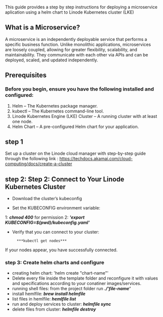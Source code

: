 
This guide provides a step by step instructions for deploying a microservice aplication using a helm chart to  Linode Kubernetes cluster (LKE)

## What is a Microservice?

A microservice is an independently deployable service that performs a specific business function. Unlike monolithic applications, microservices are loosely coupled, allowing for greater flexibility, scalability, and maintainability. They communicate with each other via APIs and can be deployed, scaled, and updated independently.

## Prerequisites

### Before you begin, ensure you have the following installed and configured:
1. Helm – The Kubernetes package manager.
2. kubectl – The Kubernetes command-line tool.
3. Linode Kubernetes Engine (LKE) Cluster – A running cluster with at least one node.
4. Helm Chart – A pre-configured Helm chart for your application.

## step 1

Set up a cluster on the Linode cloud manager with step-by-step guide through the following link : 
https://techdocs.akamai.com/cloud-computing/docs/create-a-cluster

## step 2: Step 2: Connect to Your Linode Kubernetes Cluster

- Download the cluster’s kubeconfig

- Set the KUBECONFIG environment variable:

1: ***chmod 400*** for permission
2: ***'export KUBECONFIG=$(pwd)/kubeconfig.yaml'***

- Verify that you can connect to your cluster:

        ***kubectl get nodes***

If your nodes appear, you have successfully connected.

### step 3: Create helm charts and configure 

- creating helm chart: 'helm create "chart-name"'
- Delete every file inside the template folder and reconfigure it with values and specifications according to your conatiner images/services.
- running shell files: from the project folder run ***./'file-name'***
- install hemlfile: ***brew install helmfile***
- list files in hemlfile: ***hemlfile list***
- run and deploy services to cluster: ***helmfile sync***
- delete files from cluster: ***helmfile destroy***
